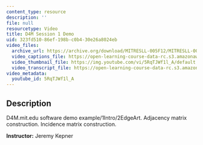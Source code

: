 ```yaml
---
content_type: resource
description: ''
file: null
resourcetype: Video
title: D4M Session 1 Demo
uid: 323fd510-86ef-198b-c0b4-30e26a8024eb
video_files:
  archive_url: https://archive.org/download/MITRESLL-005F12/MITRESLL-005F12_L01_Demo_300k.mp4
  video_captions_file: https://open-learning-course-data-rc.s3.amazonaws.com/res-ll-005-mathematics-of-big-data-and-machine-learning-january-iap-2020/fa478c1f15125006a7993b6377bc0485_5RqTJWf1l_A.vtt
  video_thumbnail_file: https://img.youtube.com/vi/5RqTJWf1l_A/default.jpg
  video_transcript_file: https://open-learning-course-data-rc.s3.amazonaws.com/res-ll-005-mathematics-of-big-data-and-machine-learning-january-iap-2020/96b5fb53e95d7a96cc5fcf4c57fd5ee8_5RqTJWf1l_A.pdf
video_metadata:
  youtube_id: 5RqTJWf1l_A
---
```


Description
-----------

D4M.mit.edu software demo example/1Intro/2EdgeArt. Adjacency matrix construction. Incidence matrix construction.

**Instructor:** Jeremy Kepner